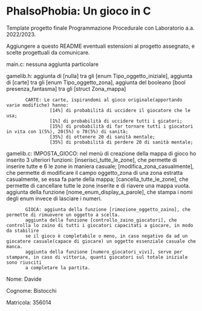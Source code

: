 # PhalsoPhobia: Un gioco in C
Template progetto finale Programmazione Procedurale con Laboratorio a.a. 2022/2023.

Aggiungere a questo README eventuali estensioni al progetto assegnato, e scelte progettuali da comunicare.


main.c: nessuna aggiunta particolare


gamelib.h: aggiunta di [nulla] tra gli [enum Tipo_oggetto_iniziale], aggiunta di [carte] tra gli [enum Tipo_oggetto_zona],
           aggiunta del booleano [bool presenza_fantasma] tra gli [struct Zona_mappa]

           CARTE: Le carte, ispirandomi al gioco originale(apportando varie modifiche) hanno:
                    [14%] di probabilità di uccidere il giocatore che le usa;
                    [1%] di probabilità di uccidere tutti i gicatori;
                    [15%] di probabilità di far tornare tutti i giocatori in vita con 1(5%), 20(5%) o 70(5%) di sanità;
                    [35%] di ottenere 20 di sanità mentale;
                    [35%] di probabilità di perdere 20 di sanità mentale;


gamelib.c: IMPOSTA_GIOCO: nel menù di creazione della mappa di gioco ho inserito 3 ulteriori funzioni:
           [inserisci_tutte_le_zone], che permette di inserire tutte e 6 le zone in maniera casuale;
           [modifica_zona_casualmente], che permette di modificare il campo oggetto_zona di una zona estratta casualmente, se essa fa parte della mappa;
           [cancella_tutte_le_zone], che permette di cancellare tutte le zone inserite e di riavere una mappa vuota.
           aggiunta della funzione [nome_enum_display_a_parole], che stampa i nomi degli enum invece di lasciare i numeri.

           GIOCA: aggiunta della funzione [rimozione_oggetto_zaino], che permette di rimuovere un oggetto a scelta.
           aggiunta della funzione [controllo_zaino_giocatori], che controlla lo zaino di tutti i giocatori capacitati a giocare, in modo da stabilire
           se il gioco è completabile o meno, in caso negativo da ad un giocatore casuale(capace di giocare) un oggetto essenziale casuale che manca.
           aggiunta della funzione [numero_giocatori_vivi], serve per stampare, in caso di vittoria, quanti giocatori sul totale iniziale sono riusciti
           a completare la partita.


Nome: Davide

Cognome: Bistocchi

Matricola: 356014
